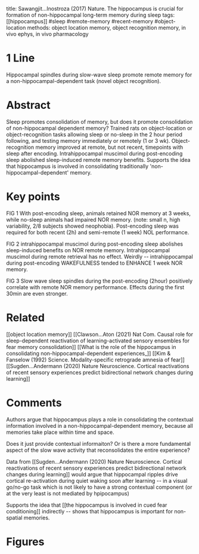 title: Sawangjit...Inostroza (2017) Nature. The hippocampus is crucial for formation of non-hippocampal long-term memory during sleep
tags:[[hippocampus]] #sleep #remote-memory #recent-memory #object-location 
methods: object location memory, object recognition memory, in vivo ephys, in vivo pharmacology

# 1 Line
Hippocampal spindles during slow-wave sleep promote remote memory for a non-hippocampal-dependent task (novel object recognition). 

# Abstract
Sleep promotes consolidation of memory, but does it promote consolidation of non-hippocampal dependent memory? Trained rats on object-location or object-recognition tasks allowing sleep or no-sleep in the 2 hour period following, and testing memory immediately or remotely (1 or 3 wk). Object-recognition memory improved at remote, but not recent, timepoints with sleep after encoding. Intrahippocampal muscimol during post-encoding sleep abolished sleep-induced remote memory benefits. Supports the idea that hippocampus is involved in consolidating traditionally 'non-hippocampal-dependent' memory.

# Key points
FIG 1 With post-encoding sleep, animals retained NOR memory at 3 weeks, while no-sleep animals had impaired NOR memory. (note: small n, high variability, 2/8 subjects showed neophobia). Post-encoding sleep was required for both recent (2h) and semi-remote (1 week) NOL performance. 

FIG 2 intrahippocampal muscimol during post-encoding sleep abolishes sleep-induced benefits on NOR remote memory. Intrahippocampal muscimol during remote retrieval has no effect. Weirdly -- intrahippocampal during post-encoding WAKEFULNESS tended to ENHANCE 1 week NOR memory. 

FIG 3 Slow wave sleep spindles during the post-encoding (2hour) positively correlate with remote NOR memory performance. Effects during the first 30min are even stronger.


# Related
[[object location memory]]
[[Clawson...Aton (2021) Nat Com. Causal role for sleep-dependent reactivation of learning-activated sensory ensembles for fear memory consolidation]]
[[What is the role of the hippocampus in consolidating non-hippocampal-dependent experiences_]]
[[Kim & Fanselow (1992) Science. Modality-specific retrograde amnesia of fear]]
[[Sugden...Andermann (2020) Nature Neuroscience. Cortical reactivations of recent sensory experiences predict bidirectional network changes during learning]]

# Comments
Authors argue that hippocampus plays a role in consolidating the contextual information involved in a non-hippocampal-dependent memory, because all memories take place within time and space. 

Does it just provide contextual informaiton? Or is there a more fundamental aspect of the slow wave activity that reconsolidates the entire experience?

Data from [[Sugden...Andermann (2020) Nature Neuroscience. Cortical reactivations of recent sensory experiences predict bidirectional network changes during learning]] would argue that hippocampal ripples drive cortical re-activation during quiet waking soon after learning -- in a visual go/no-go task which is not likely to have a strong contextual component (or at the very least is not mediated by hpipocampus)

Supports the idea that [[the hippocampus is involved in cued fear conditioning]] indirectly -- shows that hippocampus is important for non-spatial memories.

# Figures